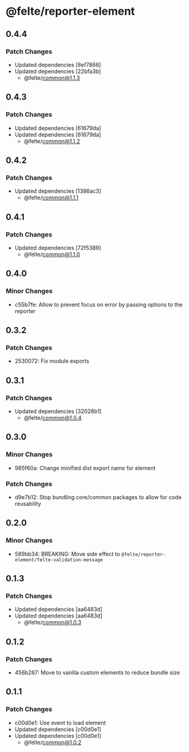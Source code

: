 # @felte/reporter-element

## 0.4.4

### Patch Changes

- Updated dependencies [8ef7866]
- Updated dependencies [22bfa3b]
  - @felte/common@1.1.3

## 0.4.3

### Patch Changes

- Updated dependencies [61679da]
- Updated dependencies [61679da]
  - @felte/common@1.1.2

## 0.4.2

### Patch Changes

- Updated dependencies [1386ac3]
  - @felte/common@1.1.1

## 0.4.1

### Patch Changes

- Updated dependencies [72f5389]
  - @felte/common@1.1.0

## 0.4.0

### Minor Changes

- c55b7fe: Allow to prevent focus on error by passing options to the reporter

## 0.3.2

### Patch Changes

- 2530072: Fix module exports

## 0.3.1

### Patch Changes

- Updated dependencies [32028b1]
  - @felte/common@1.0.4

## 0.3.0

### Minor Changes

- 985f60a: Change minified dist export name for element

### Patch Changes

- d9e7b12: Stop bundling core/common packages to allow for code reusability

## 0.2.0

### Minor Changes

- 589bb34: BREAKING: Move side effect to `@felte/reporter-element/felte-validation-message`

## 0.1.3

### Patch Changes

- Updated dependencies [aa6483d]
- Updated dependencies [aa6483d]
  - @felte/common@1.0.3

## 0.1.2

### Patch Changes

- 456b287: Move to vanilla custom elements to reduce bundle size

## 0.1.1

### Patch Changes

- c00d0e1: Use event to load element
- Updated dependencies [c00d0e1]
- Updated dependencies [c00d0e1]
  - @felte/common@1.0.2

